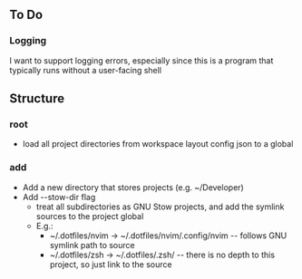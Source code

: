 ## To Do

### Logging
I want to support logging errors, especially since this is a program that typically
runs without a user-facing shell

## Structure

### root
- load all project directories from workspace layout config json to a global

### add
- Add a new directory that stores projects (e.g. ~/Developer)
- Add --stow-dir flag
  - treat all subdirectories as GNU Stow projects, and add the symlink sources
    to the project global
  - E.g.:
    - ~/.dotfiles/nvim -> ~/.dotfiles/nvim/.config/nvim -- follows GNU symlink path to source
    - ~/.dotfiles/zsh -> ~/.dotfiles/.zsh/ -- there is no depth to this project, so just link to the source
